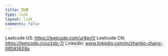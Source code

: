 ```yaml
---
title: 链接
type: link
layout: link
comments: false
---
```


Leetcode US: https://leetcode.com/u/4pri1/
Leetcode CN: https://leetcode.cn/u/zzb-7/
LinkedIn: www.linkedin.com/in/zhanbo-zhang-68593828a
